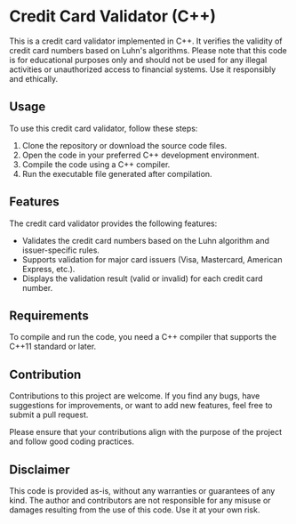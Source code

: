 # Credit Card Validator (C++)

This is a credit card validator implemented in C++. It verifies the validity of credit card numbers based on Luhn's algorithms. Please note that this code is for educational purposes only and should not be used for any illegal activities or unauthorized access to financial systems. Use it responsibly and ethically.

## Usage

To use this credit card validator, follow these steps:

1. Clone the repository or download the source code files.
2. Open the code in your preferred C++ development environment.
3. Compile the code using a C++ compiler.
4. Run the executable file generated after compilation.

## Features

The credit card validator provides the following features:

- Validates the credit card numbers based on the Luhn algorithm and issuer-specific rules.
- Supports validation for major card issuers (Visa, Mastercard, American Express, etc.).
- Displays the validation result (valid or invalid) for each credit card number.


## Requirements

To compile and run the code, you need a C++ compiler that supports the C++11 standard or later.

## Contribution

Contributions to this project are welcome. If you find any bugs, have suggestions for improvements, or want to add new features, feel free to submit a pull request.

Please ensure that your contributions align with the purpose of the project and follow good coding practices.

## Disclaimer

This code is provided as-is, without any warranties or guarantees of any kind. The author and contributors are not responsible for any misuse or damages resulting from the use of this code. Use it at your own risk.
